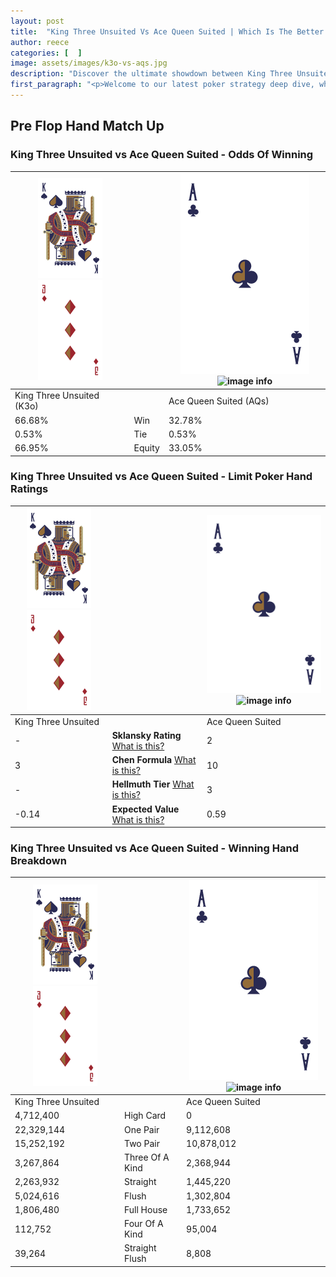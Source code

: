 ```yaml
---
layout: post
title:  "King Three Unsuited Vs Ace Queen Suited | Which Is The Better Hand In Poker? A Complete Guide"
author: reece
categories: [  ]
image: assets/images/k3o-vs-aqs.jpg
description: "Discover the ultimate showdown between King Three Unsuited and Ace Queen Suited in poker! Uncover the odds, strategies, and scenarios where one hand triumphs over the other. Get ready to up your poker game with this thrilling analysis."
first_paragraph: "<p>Welcome to our latest poker strategy deep dive, where we're pitting two distinct hands against each other in a high-stakes showdown: King Three Unsuited vs Ace Queen Suited.</p><p>In the dynamic world of poker, every decision counts, and knowing which hand holds the upper hand is key to your success at the table.</p><p>In this article, we'll dissect these two hands, explore the scenarios where one dominates the other, and equip you with the knowledge to make strategic choices that can tip the odds in your favor.</p><p>Get ready to unravel the intriguing dynamics of these poker hands and elevate your game to new heights.</p>"
---
```




[comment]: # (sp0)

## Pre Flop Hand Match Up

<div class="table hand-ratings" markdown="1"> 



### King Three Unsuited vs Ace Queen Suited - Odds Of Winning


    
| ![image info](assets/images/hand1/K.png) ![image info](assets/images/hand1/3o.png) |  | ![image info](assets/images/hand2/A.png) ![image info](assets/images/hand2/Qs.png) |
| -------- | -------- | -------- |
| King Three Unsuited (K3o) |  | Ace Queen Suited (AQs) |
| 66.68% | Win | 32.78% |
| 0.53% | Tie | 0.53% |
| 66.95% | Equity | 33.05% |




[comment]: # (sp1)



### King Three Unsuited vs Ace Queen Suited - Limit Poker Hand Ratings


    
| ![image info](assets/images/hand1/K.png) ![image info](assets/images/hand1/3o.png) |  | ![image info](assets/images/hand2/A.png) ![image info](assets/images/hand2/Qs.png) |
| -------- | -------- | -------- |
| King Three Unsuited |  | Ace Queen Suited |
| - | **Sklansky Rating** [What is this?](/sklansky-rating-explained) | 2 |
| 3 | **Chen Formula** [What is this?](/chen-formula-explained) | 10 |
| - | **Hellmuth Tier** [What is this?](/Hellmuth-tier-explained) | 3 |
| -0.14 | **Expected Value** [What is this?](/expected-value-explained) | 0.59 |




[comment]: # (sp2)



### King Three Unsuited vs Ace Queen Suited - Winning Hand Breakdown


    
| ![image info](assets/images/hand1/K.png) ![image info](assets/images/hand1/3o.png) |  | ![image info](assets/images/hand2/A.png) ![image info](assets/images/hand2/Qs.png) |
| -------- | -------- | -------- |
| King Three Unsuited |  | Ace Queen Suited |
| 4,712,400 | High Card | 0 |
| 22,329,144 | One Pair | 9,112,608 |
| 15,252,192 | Two Pair | 10,878,012 |
| 3,267,864 | Three Of A Kind | 2,368,944 |
| 2,263,932 | Straight | 1,445,220 |
| 5,024,616 | Flush | 1,302,804 |
| 1,806,480 | Full House | 1,733,652 |
| 112,752 | Four Of A Kind | 95,004 |
| 39,264 | Straight Flush | 8,808 |




[comment]: # (sp3)



</div>

[comment]: # (sp4)



[comment]: # (sp5)

